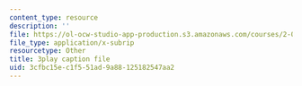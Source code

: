 ```yaml
---
content_type: resource
description: ''
file: https://ol-ocw-studio-app-production.s3.amazonaws.com/courses/2-003sc-engineering-dynamics-fall-2011/3cfbc15ec1f551ad9a88125182547aa2_OxcCPTc_bXw.vtt
file_type: application/x-subrip
resourcetype: Other
title: 3play caption file
uid: 3cfbc15e-c1f5-51ad-9a88-125182547aa2
---
```

